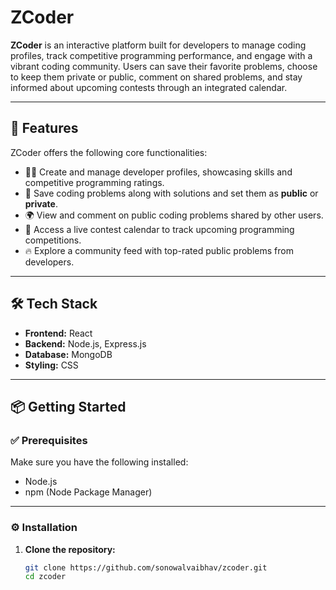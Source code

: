 # ZCoder

**ZCoder** is an interactive platform built for developers to manage coding profiles, track competitive programming performance, and engage with a vibrant coding community. Users can save their favorite problems, choose to keep them private or public, comment on shared problems, and stay informed about upcoming contests through an integrated calendar.

---

## 🚀 Features

ZCoder offers the following core functionalities:

- 🧑‍💻 Create and manage developer profiles, showcasing skills and competitive programming ratings.
- 📝 Save coding problems along with solutions and set them as **public** or **private**.
- 🌍 View and comment on public coding problems shared by other users.
- 📅 Access a live contest calendar to track upcoming programming competitions.
- 🔥 Explore a community feed with top-rated public problems from developers.

---

## 🛠️ Tech Stack

- **Frontend:** React  
- **Backend:** Node.js, Express.js  
- **Database:** MongoDB  
- **Styling:** CSS

---

## 📦 Getting Started

### ✅ Prerequisites

Make sure you have the following installed:

- Node.js  
- npm (Node Package Manager)

---

### ⚙️ Installation

1. **Clone the repository:**
   ```bash
   git clone https://github.com/sonowalvaibhav/zcoder.git
   cd zcoder

